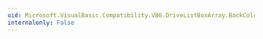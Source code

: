 ```yaml
---
uid: Microsoft.VisualBasic.Compatibility.VB6.DriveListBoxArray.BackColorChanged
internalonly: False
---
```

